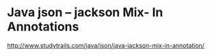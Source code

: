 # Java json – jackson Mix- In Annotations

http://www.studytrails.com/java/json/java-jackson-mix-in-annotation/